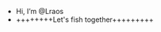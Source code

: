 - Hi, I’m @Lraos
- ++++++++Let's fish together+++++++++

<!---
Lraos/Lraos is a ✨ special ✨ repository because its `README.md` (this file) appears on your GitHub profile.
You can click the Preview link to take a look at your changes.
--->
